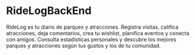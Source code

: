# RideLogBackEnd
RideLog es tu diario de parques y atracciones. Registra visitas, califica atracciones, deja comentarios, crea tu wishlist, planifica eventos y conecta con amigos. Consulta estadísticas personales y descubre los mejores parques y atracciones según tus gustos y los de tu comunidad.

